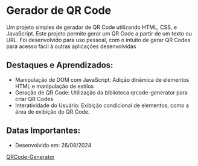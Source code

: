  <h1>Gerador de QR Code</h1>
  <p>Um projeto simples de gerador de QR Code utilizando HTML, CSS, e JavaScript. Este projeto permite gerar um QR Code a partir de um texto ou URL. Foi desenvolvido para uso pessoal, com o intuito de gerar QR Codes para acesso fácil à outras aplicações desenvolvidas</h2>
  <h2>Destaques e Aprendizados:</h2>
  <ul>
    <li>Manipulação de DOM com JavaScript: Adição dinâmica de elementos HTML e manipulação de estilos</li>
    <li>Geração de QR Code: Utilização da biblioteca qrcode-generator para criar QR Codes</li>
    <li>Interatividade do Usuário: Exibição condicional de elementos, como a área de exibição do QR Code.</li>
  </ul>
  <h2>Datas Importantes:</h2>
  <ul>
    <li>Desenvolvido em: 26/08/2024</li>
  </ul>

<a href="https://caiorossi00.github.io/QRCode-Generator/">QRCode-Generator</a>
